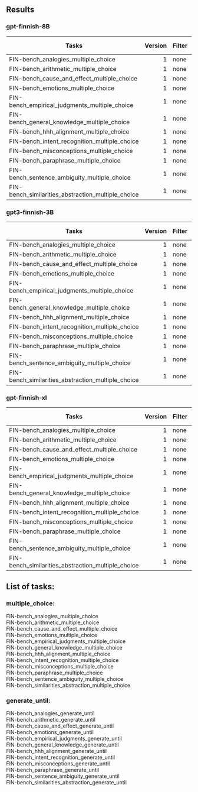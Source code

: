 ## Results
### gpt-finnish-8B

| Tasks                                              | Version | Filter | n-shot | Metric |     |  Value |     | Stderr |
| -------------------------------------------------- | ------: | ------ | -----: | ------ | --- | -----: | --- | -----: |
| FIN-bench_analogies_multiple_choice                |       1 | none   |      0 | acc    | ↑   | 0.3731 | ±   | 0.0212 |
| FIN-bench_arithmetic_multiple_choice               |       1 | none   |      0 | acc    | ↑   | 0.3587 | ±   | 0.0055 |
| FIN-bench_cause_and_effect_multiple_choice         |       1 | none   |      0 | acc    | ↑   | 0.6258 | ±   | 0.0196 |
| FIN-bench_emotions_multiple_choice                 |       1 | none   |      0 | acc    | ↑   | 0.3859 | ±   | 0.0193 |
| FIN-bench_empirical_judgments_multiple_choice      |       1 | none   |      0 | acc    | ↑   | 0.3712 | ±   | 0.0243 |
| FIN-bench_general_knowledge_multiple_choice        |       1 | none   |      0 | acc    | ↑   | 0.3786 | ±   | 0.0290 |
| FIN-bench_hhh_alignment_multiple_choice            |       1 | none   |      0 | acc    | ↑   | 0.4247 | ±   | 0.0167 |
| FIN-bench_intent_recognition_multiple_choice       |       1 | none   |      0 | acc    | ↑   | 0.3319 | ±   | 0.0089 |
| FIN-bench_misconceptions_multiple_choice           |       1 | none   |      0 | acc    | ↑   | 0.5112 | ±   | 0.0216 |
| FIN-bench_paraphrase_multiple_choice               |       1 | none   |      0 | acc    | ↑   | 0.4888 | ±   | 0.0177 |
| FIN-bench_sentence_ambiguity_multiple_choice       |       1 | none   |      0 | acc    | ↑   | 0.4667 | ±   | 0.0323 |
| FIN-bench_similarities_abstraction_multiple_choice |       1 | none   |      0 | acc    | ↑   | 0.5987 | ±   | 0.0282 |


### gpt3-finnish-3B

|                      Tasks                       |Version|Filter|n-shot|Metric|   |Value |   |Stderr|
|--------------------------------------------------|------:|------|-----:|------|---|-----:|---|-----:|
|FIN-bench_analogies_multiple_choice               |      1|none  |     0|acc   |↑  |0.3750|±  |0.0213|
|FIN-bench_arithmetic_multiple_choice              |      1|none  |     0|acc   |↑  |0.4115|±  |0.0056|
|FIN-bench_cause_and_effect_multiple_choice        |      1|none  |     0|acc   |↑  |0.6454|±  |0.0194|
|FIN-bench_emotions_multiple_choice                |      1|none  |     0|acc   |↑  |0.3312|±  |0.0186|
|FIN-bench_empirical_judgments_multiple_choice     |      1|none  |     0|acc   |↑  |0.3359|±  |0.0238|
|FIN-bench_general_knowledge_multiple_choice       |      1|none  |     0|acc   |↑  |0.3393|±  |0.0283|
|FIN-bench_hhh_alignment_multiple_choice           |      1|none  |     0|acc   |↑  |0.4189|±  |0.0167|
|FIN-bench_intent_recognition_multiple_choice      |      1|none  |     0|acc   |↑  |0.2312|±  |0.0080|
|FIN-bench_misconceptions_multiple_choice          |      1|none  |     0|acc   |↑  |0.5149|±  |0.0216|
|FIN-bench_paraphrase_multiple_choice              |      1|none  |     0|acc   |↑  |0.5100|±  |0.0177|
|FIN-bench_sentence_ambiguity_multiple_choice      |      1|none  |     0|acc   |↑  |0.5208|±  |0.0323|
|FIN-bench_similarities_abstraction_multiple_choice|      1|none  |     0|acc   |↑  |0.6316|±  |0.0277|

### gpt-finnish-xl

|                      Tasks                       |Version|Filter|n-shot|Metric|   |Value |   |Stderr|
|--------------------------------------------------|------:|------|-----:|------|---|-----:|---|-----:|
|FIN-bench_analogies_multiple_choice               |      1|none  |     0|acc   |↑  |0.3442|±  |0.0209|
|FIN-bench_arithmetic_multiple_choice              |      1|none  |     0|acc   |↑  |0.3634|±  |0.0055|
|FIN-bench_cause_and_effect_multiple_choice        |      1|none  |     0|acc   |↑  |0.6275|±  |0.0196|
|FIN-bench_emotions_multiple_choice                |      1|none  |     0|acc   |↑  |0.2781|±  |0.0177|
|FIN-bench_empirical_judgments_multiple_choice     |      1|none  |     0|acc   |↑  |0.3308|±  |0.0237|
|FIN-bench_general_knowledge_multiple_choice       |      1|none  |     0|acc   |↑  |0.3179|±  |0.0279|
|FIN-bench_hhh_alignment_multiple_choice           |      1|none  |     0|acc   |↑  |0.4269|±  |0.0167|
|FIN-bench_intent_recognition_multiple_choice      |      1|none  |     0|acc   |↑  |0.2579|±  |0.0083|
|FIN-bench_misconceptions_multiple_choice          |      1|none  |     0|acc   |↑  |0.5112|±  |0.0216|
|FIN-bench_paraphrase_multiple_choice              |      1|none  |     0|acc   |↑  |0.4988|±  |0.0177|
|FIN-bench_sentence_ambiguity_multiple_choice      |      1|none  |     0|acc   |↑  |0.5042|±  |0.0323|
|FIN-bench_similarities_abstraction_multiple_choice|      1|none  |     0|acc   |↑  |0.6020|±  |0.0281|


## List of tasks:

### multiple_choice:
FIN-bench_analogies_multiple_choice  
FIN-bench_arithmetic_multiple_choice  
FIN-bench_cause_and_effect_multiple_choice  
FIN-bench_emotions_multiple_choice  
FIN-bench_empirical_judgments_multiple_choice  
FIN-bench_general_knowledge_multiple_choice  
FIN-bench_hhh_alignment_multiple_choice  
FIN-bench_intent_recognition_multiple_choice  
FIN-bench_misconceptions_multiple_choice  
FIN-bench_paraphrase_multiple_choice  
FIN-bench_sentence_ambiguity_multiple_choice  
FIN-bench_similarities_abstraction_multiple_choice  


### generate_until:
FIN-bench_analogies_generate_until  
FIN-bench_arithmetic_generate_until  
FIN-bench_cause_and_effect_generate_until  
FIN-bench_emotions_generate_until  
FIN-bench_empirical_judgments_generate_until  
FIN-bench_general_knowledge_generate_until  
FIN-bench_hhh_alignment_generate_until  
FIN-bench_intent_recognition_generate_until  
FIN-bench_misconceptions_generate_until  
FIN-bench_paraphrase_generate_until  
FIN-bench_sentence_ambiguity_generate_until  
FIN-bench_similarities_abstraction_generate_until